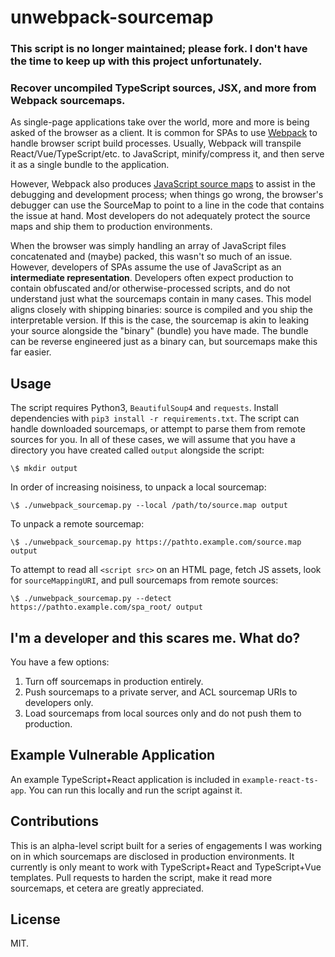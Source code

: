 # unwebpack-sourcemap

### This script is no longer maintained; please fork. I don't have the time to keep up with this project unfortunately.

### Recover uncompiled TypeScript sources, JSX, and more from Webpack sourcemaps.

As single-page applications take over the world, more and more is being asked of the browser as a client. It is common for SPAs to use [Webpack](https://webpack.js.org/) to handle browser script build processes. Usually, Webpack will transpile React/Vue/TypeScript/etc. to JavaScript, minify/compress it, and then serve it as a single bundle to the application.

However, Webpack also produces [JavaScript source maps](https://www.html5rocks.com/en/tutorials/developertools/sourcemaps/) to assist in the debugging and development process; when things go wrong, the browser's debugger can use the SourceMap to point to a line in the code that contains the issue at hand. Most developers do not adequately protect the source maps and ship them to production environments.

When the browser was simply handling an array of JavaScript files concatenated and (maybe) packed, this wasn't so much of an issue. However, developers of SPAs assume the use of JavaScript as an **intermediate representation**. Developers often expect production to contain obfuscated and/or otherwise-processed scripts, and do not understand just what the sourcemaps contain in many cases. This model aligns closely with shipping binaries: source is compiled and you ship the interpretable version. If this is the case, the sourcemap is akin to leaking your source alongside the "binary" (bundle) you have made. The bundle can be reverse engineered just as a binary can, but sourcemaps make this far easier.


## Usage 

The script requires Python3, `BeautifulSoup4` and `requests`. Install dependencies with `pip3 install -r requirements.txt`. The script can handle downloaded sourcemaps, or attempt to parse them from remote sources for you. In all of these cases, we will assume that you have a directory you have created called `output` alongside the script:

```
\$ mkdir output
```

In order of increasing noisiness, to unpack a local sourcemap:

```
\$ ./unwebpack_sourcemap.py --local /path/to/source.map output
```

To unpack a remote sourcemap:

```
\$ ./unwebpack_sourcemap.py https://pathto.example.com/source.map output
```

To attempt to read all `<script src>` on an HTML page, fetch JS assets, look for `sourceMappingURI`, and pull sourcemaps from remote sources:

```
\$ ./unwebpack_sourcemap.py --detect https://pathto.example.com/spa_root/ output
```

## I'm a developer and this scares me. What do?

You have a few options:

1. Turn off sourcemaps in production entirely.
1. Push sourcemaps to a private server, and ACL sourcemap URIs to developers only.
1. Load sourcemaps from local sources only and do not push them to production.


## Example Vulnerable Application

An example TypeScript+React application is included in `example-react-ts-app`. You can run this locally and run the script against it.


## Contributions

This is an alpha-level script built for a series of engagements I was working on in which sourcemaps are disclosed in production environments. It currently is only meant to work with TypeScript+React and TypeScript+Vue templates. Pull requests to harden the script, make it read more sourcemaps, et cetera are greatly appreciated.


## License

MIT.
